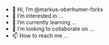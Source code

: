 - 👋 Hi, I’m @markus-oberhumer-forks
- 👀 I’m interested in ...
- 🌱 I’m currently learning ...
- 💞️ I’m looking to collaborate on ...
- 📫 How to reach me ...

<!---
markus-oberhumer-forks/markus-oberhumer-forks is a ✨ special ✨ repository because its `README.md` (this file) appears on your GitHub profile.
You can click the Preview link to take a look at your changes.
--->
